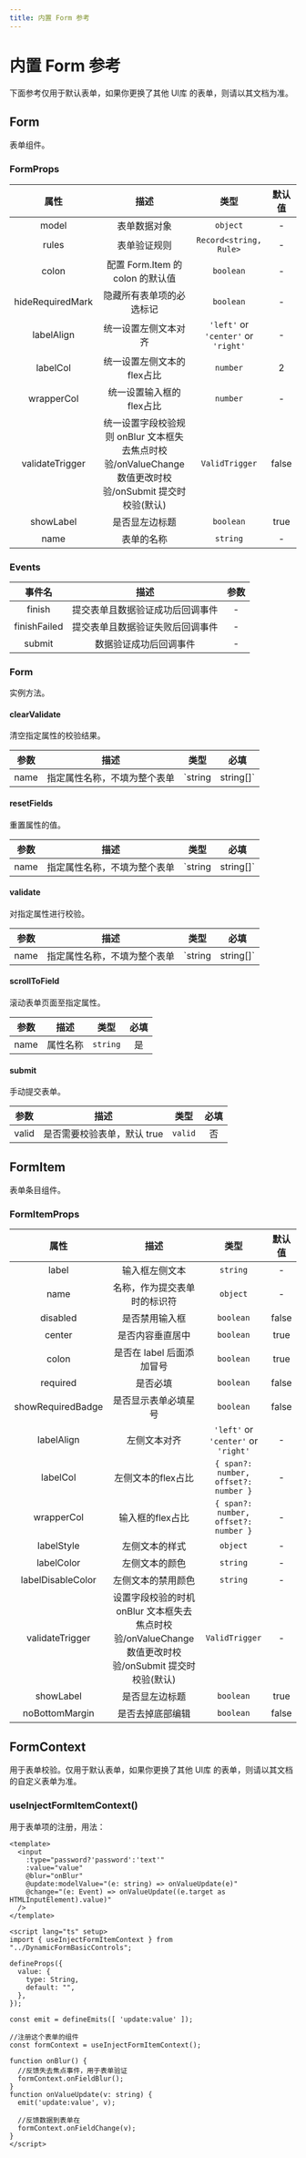```yaml
---
title: 内置 Form 参考
---
```


# 内置 Form 参考

下面参考仅用于默认表单，如果你更换了其他 UI库 的表单，则请以其文档为准。

## Form

表单组件。

### FormProps

| 属性 | 描述 | 类型 | 默认值 |
| :----: | :----: | :----: | :----: |
| model | 表单数据对象 | `object` | - |
| rules | 表单验证规则 | `Record<string, Rule>` | - |
| colon | 配置 Form.Item 的 colon 的默认值 | `boolean` | - |
| hideRequiredMark | 隐藏所有表单项的必选标记 | `boolean` | - |
| labelAlign | 统一设置左侧文本对齐 | `'left'` or `'center'` or `'right'` | - |
| labelCol | 统一设置左侧文本的flex占比 | `number` | 2 |
| wrapperCol | 统一设置输入框的flex占比 | `number` | - |
| validateTrigger | 统一设置字段校验规则 onBlur 文本框失去焦点时校验/onValueChange 数值更改时校验/onSubmit 提交时校验(默认) | `ValidTrigger` | false |
| showLabel | 是否显左边标题 | `boolean` | true |
| name | 表单的名称 | `string` | - |

### Events

| 事件名 | 描述 | 参数 |
| :----: | :----: | :----: |
| finish | 提交表单且数据验证成功后回调事件 | - |
| finishFailed | 提交表单且数据验证失败后回调事件 | - |
| submit | 数据验证成功后回调事件 | - |

### Form

实例方法。

#### clearValidate

清空指定属性的校验结果。

| 参数 | 描述 | 类型 | 必填 |
| :----: | :----: | :----: | :----: |
| name | 指定属性名称，不填为整个表单 | `string|string[]` | 否 |

#### resetFields

重置属性的值。

| 参数 | 描述 | 类型 | 必填 |
| :----: | :----: | :----: | :----: |
| name | 指定属性名称，不填为整个表单 | `string|string[]` | 否 |

#### validate

对指定属性进行校验。

| 参数 | 描述 | 类型 | 必填 |
| :----: | :----: | :----: | :----: |
| name | 指定属性名称，不填为整个表单 | `string|string[]` | 否 |

#### scrollToField

滚动表单页面至指定属性。

| 参数 | 描述 | 类型 | 必填 |
| :----: | :----: | :----: | :----: |
| name | 属性名称 | `string` | 是 |

#### submit

手动提交表单。

| 参数 | 描述 | 类型 | 必填 |
| :----: | :----: | :----: | :----: |
| valid | 是否需要校验表单，默认 true | `valid` | 否 |

## FormItem

表单条目组件。

### FormItemProps

| 属性 | 描述 | 类型 | 默认值 |
| :----: | :----: | :----: | :----: |
| label | 输入框左侧文本 | `string` | - |
| name | 名称，作为提交表单时的标识符 | `object` | - |
| disabled | 是否禁用输入框 | `boolean` | false |
| center | 是否内容垂直居中 | `boolean` | true |
| colon | 是否在 label 后面添加冒号 | `boolean` | true |
| required | 是否必填 | `boolean` | false |
| showRequiredBadge | 是否显示表单必填星号 | `boolean` | false |
| labelAlign | 左侧文本对齐 | `'left'` or `'center'` or `'right'` | - |
| labelCol | 左侧文本的flex占比 | `{ span?: number, offset?: number }` | - |
| wrapperCol | 输入框的flex占比 | `{ span?: number, offset?: number }` | - |
| labelStyle | 左侧文本的样式 | `object` | - |
| labelColor | 左侧文本的颜色 | `string` | - |
| labelDisableColor | 左侧文本的禁用颜色 | `string` | - |
| validateTrigger | 设置字段校验的时机  onBlur 文本框失去焦点时校验/onValueChange 数值更改时校验/onSubmit 提交时校验(默认) | `ValidTrigger` | - |
| showLabel | 是否显左边标题 | `boolean` | true |
| noBottomMargin | 是否去掉底部编辑 | `boolean` | false |

## FormContext

用于表单校验。仅用于默认表单，如果你更换了其他 UI库 的表单，则请以其文档的自定义表单为准。

### useInjectFormItemContext()

用于表单项的注册，用法：

```vue
<template>
  <input
    :type="password?'password':'text'" 
    :value="value"
    @blur="onBlur"
    @update:modelValue="(e: string) => onValueUpdate(e)"
    @change="(e: Event) => onValueUpdate((e.target as HTMLInputElement).value)"
  />
</template>

<script lang="ts" setup>
import { useInjectFormItemContext } from "../DynamicFormBasicControls";

defineProps({
  value: {
    type: String,
    default: "",
  },
});

const emit = defineEmits([ 'update:value' ]);

//注册这个表单的组件
const formContext = useInjectFormItemContext();

function onBlur() {
  //反馈失去焦点事件，用于表单验证
  formContext.onFieldBlur();
}
function onValueUpdate(v: string) {
  emit('update:value', v);
  
  //反馈数据到表单在
  formContext.onFieldChange(v);
}
</script>
```
